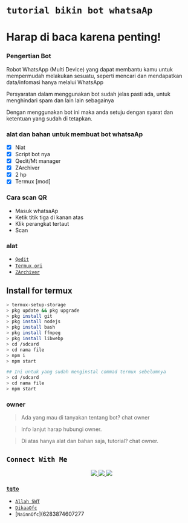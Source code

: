 # ```tutorial bikin bot whatsaAp```

# **Harap di baca karena penting!**

### Pengertian Bot
Robot WhatsApp (Multi Device) yang dapat membantu kamu untuk mempermudah melakukan sesuatu, seperti mencari dan mendapatkan data/infomasi hanya melalui WhatsApp

Persyaratan dalam menggunakan bot sudah jelas pasti ada, untuk menghindari spam dan lain lain sebagainya

Dengan menggunakan bot ini maka anda setuju dengan syarat dan ketentuan yang sudah di tetapkan.

### alat dan bahan untuk membuat bot whatsaAp
-   [x] Niat
-   [x] Script bot nya
-   [x] Qedit/Mt manager
-   [x] ZArchiver
-   [x] 2 hp
-   [x] Termux [mod]

### Cara scan QR
- Masuk whatsaAp
- Ketik titik tiga di kanan atas
- Klik perangkat tertaut
- Scan

### alat
- [`Qedit`](https://play.google.com/store/apps/details?id=com.rhmsoft.edit)
- [`Termux ori`](https://play.google.com/store/apps/details?id=com.termux)
- [`ZArchiver`](https://play.google.com/store/apps/details?id=ru.zdevs.zarchiver)

## Install for termux

```bash
> termux-setup-storage
> pkg update && pkg upgrade
> pkg install git
> pkg install nodejs
> pkg install bash
> pkg install ffmpeg
> pkg install libwebp
> cd /sdcard
> cd nama file
> npm i
> npm start

## Ini untuk yang sudah menginstal commad termux sebelumnya
> cd /sdcard
> cd nama file
> npm start
```

### owner
> Ada yang mau di tanyakan tentang bot? chat owner

> Info lanjut harap hubungi owner.

> Di atas hanya alat dan bahan saja, tutorial? chat owner.

## ```Connect With Me```
<p align="center">
<a href="https://wa.me/62895369318181"><img src="https://img.shields.io/badge/Chat-Creator-25D366?style=for-the-badge&logo=whatsapp&logoColor=white" />
<a href="https://chat.whatsapp.com/J4ii7zkiySP9s6xdlZDggp"><img src="https://img.shields.io/badge/Official Group- Join-25D366?style=for-the-badge&logo=whatsapp&logoColor=white" />
<a href="https://www.youtube.com/"><img src="https://img.shields.io/badge/Subscribe-[YT]-ff0000?style=for-the-badge&logo=youtube&logoColor=ff000000&link=https://www.youtube.com/c/GAMINGDUDES_GD" /><br>
</p>

</p>


### ```tqto```
- [`Allah SWT`](62688293754)
- [`DikaaOfc`](6288223674569)
- [`NainnOfc`](6283874607277
